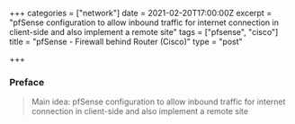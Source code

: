 +++
categories = ["network"]
date = 2021-02-20T17:00:00Z
excerpt = "pfSense configuration to allow inbound traffic for internet connection in client-side and also implement a remote site"
tags = ["pfsense", "cisco"]
title = "pfSense - Firewall behind Router (Cisco)"
type = "post"

+++
### Preface

> Main idea: pfSense configuration to allow inbound traffic for internet connection in client-side and also implement a remote site